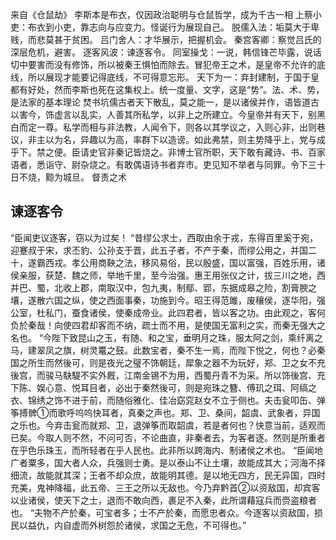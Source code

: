 来自《仓鼠劫》
李斯本是布衣，仅因政治聪明与仓鼠哲学，成为千古一相
上蔡小吏：布衣到小吏，靠志向与应变力。怪诞行为展现自己。
脱儒入法：垢莫大于卑贱，而悲莫甚于贫困。
吕门舍人：才华展示，把握机会。
秦宫客卿：察觉吕氏的深层危机，避害。
逐客风波：谏逐客令。
同室操戈：一说，韩信锋芒毕露，说话切中要害而没有修饰，所以被秦王惧怕而除去。冒犯帝王之术，是皇帝不允许的底线，所以展现才能要记得底线，不可得意忘形。
天下为一：弃封建制，于国于皇都有好处，然而李斯也死在这集权上。统一度量、文字，这是“势”。法、术、势，是法家的基本理论
焚书坑儒古者天下散乱，莫之能一，是以诸侯并作，语皆道古以害今，饰虚言以乱实，人善其所私学，以非上之所建立。今皇帝并有天下，别黑白而定一尊。私学而相与非法教，人闻令下，则各以其学议之，入则心非，出则巷议，非主以为名，异趣以为高，率群下以造谤。如此弗禁，则主势降乎上，党与成乎下。禁之便。臣请史官非秦记皆烧之。非博士官所职，天下敢有藏诗、书、百家语者，悉诣守、尉杂烧之。有敢偶语诗书者弃市。吏见知不举者与同罪。令下三十日不烧，黥为城旦。
督责之术
## 谏逐客令
“臣闻吏议逐客，窃以为过矣！
“昔缪公求士，西取由余于戎，东得百里奚于宛，迎蹇叔于宋，求丕豹、公孙支于晋，此五子者，不产于秦，而缪公用之，并国二十，遂霸西戎。孝公用商鞅之法，移风易俗，民以殷盛，国以富强，百姓乐用，诸侯亲服，获楚、魏之师，举地千里，至今治强。惠王用张仪之计，拔三川之地，西并巴、蜀，北收上郡，南取汉中，包九夷，制鄢、郢，东据成皋之险，割膏腴之壤，遂散六国之纵，使之西面事秦，功施到今。昭王得范雎，废穰侯，逐华阳，强公室，杜私门，蚕食诸侯，使秦成帝业。此四君者，皆以客之功。由此观之，客何负於秦哉！向使四君却客而不纳，疏士而不用，是使国无富利之实，而秦无强大之名也。
“今陛下致昆山之玉，有随、和之宝，垂明月之珠，服太阿之剑，乘纤离之马，建翠凤之旗，树灵鼍之鼓。此数宝者，秦不生一焉，而陛下悦之，何也？必秦国之所生而然後可，则是夜光之璧不饰朝廷，犀象之器不为玩好，郑、卫之女不充後宫，而骏马駃騠不实外厩，江南金锡不为用，西蜀丹青不为采。所以饰後宫、充下陈、娱心意、悦耳目者，必出于秦然後可，则是宛珠之簪、傅玑之珥、阿缟之衣、锦绣之饰不进于前，而随俗雅化、佳冶窈窕赵女不立于侧也。夫击瓮叩缶、弹筝搏髀①而歌呼呜呜快耳者，真秦之声也。郑、卫、桑间，韶虞、武象者，异国之乐也。今弃击瓮而就郑、卫，退弹筝而取韶虞，若是者何也？快意当前，适观而已矣。今取人则不然，不问可否，不论曲直，非秦者去，为客者逐。然则是所重者在乎色乐珠玉，而所轻者在乎人民也。此非所以跨海内、制诸侯之术也。
“臣闻地广者粟多，国大者人众，兵强则士勇。是以泰山不让土壤，故能成其大；河海不择细流，故能就其深；王者不却众庶，故能明其德。是以地无四方，民无异国，四时充美，鬼神降福，此五帝、三王之所以无敌也。今乃弃黔首②以资敌国，却宾客以业诸侯，使天下之士，退而不敢向西，裹足不入秦，此所谓藉寇兵而赍盗粮者也。
“夫物不产於秦，可宝者多；士不产於秦，而愿忠者众。今逐客以资敌国，损民以益仇，内自虚而外树怨於诸侯，求国之无危，不可得也。”
